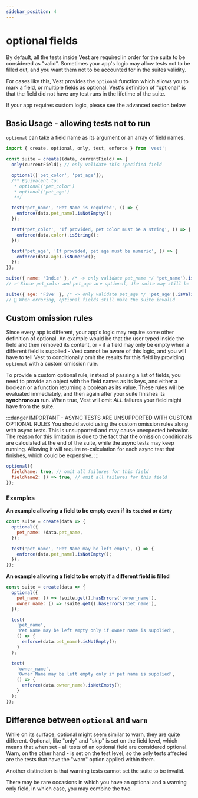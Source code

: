 ```yaml
---
sidebar_position: 4
---
```


# optional fields

By default, all the tests inside Vest are required in order for the suite to be considered as "valid". Sometimes your app's logic may allow tests not to be filled out, and you want them not to be accounted for in the suites validity.

For cases like this, Vest provides the `optional` function which allows you to mark a field, or multiple fields as optional. Vest's definition of "optional" is that the field did not have any test runs in the lifetime of the suite.

If your app requires custom logic, please see the advanced section below.

## Basic Usage - allowing tests not to run

`optional` can take a field name as its argument or an array of field names.

```js
import { create, optional, only, test, enforce } from 'vest';

const suite = create((data, currentField) => {
  only(currentField); // only validate this specified field

  optional(['pet_color', 'pet_age']);
  /** Equivalent to:
   * optional('pet_color')
   * optional('pet_age')
   **/

  test('pet_name', 'Pet Name is required', () => {
    enforce(data.pet_name).isNotEmpty();
  });

  test('pet_color', 'If provided, pet color must be a string', () => {
    enforce(data.color).isString();
  });

  test('pet_age', 'If provided, pet age must be numeric', () => {
    enforce(data.age).isNumeric();
  });
});

suite({ name: 'Indie' }, /* -> only validate pet_name */ 'pet_name').isValid();
// ✅ Since pet_color and pet_age are optional, the suite may still be valid

suite({ age: 'Five' }, /* -> only validate pet_age */ 'pet_age').isValid();
// 🚨 When erroring, optional fields still make the suite invalid
```

## Custom omission rules

Since every app is different, your app's logic may require some other definition of optional. An example would be that the user typed inside the field and then removed its content, or - if a field may only be empty when a different field is supplied - Vest cannot be aware of this logic, and you will have to tell Vest to conditionally omit the results for this field by providing `optional` with a custom omission rule.

To provide a custom optional rule, instead of passing a list of fields, you need to provide an object with the field names as its keys, and either a boolean or a function returning a boolean as its value. These rules will be evaluated immediately, and then again after your suite finishes its **synchronous** run. When true, Vest will omit _ALL_ failures your field might have from the suite.

:::danger IMPORTANT - ASYNC TESTS ARE UNSUPPORTED WITH CUSTOM OPTIONAL RULES
You should avoid using the custom omission rules along with async tests. This is unsupported and may cause unexpected behavior. The reason for this limitation is due to the fact that the omission conditionals are calculated at the end of the suite, while the async tests may keep running. Allowing it will require re-calculation for each async test that finishes, which could be expensive.
:::

```js
optional({
  fieldName: true, // omit all failures for this field
  fieldName2: () => true, // omit all failures for this field
});
```

### Examples

**An example allowing a field to be empty even if its `touched` or `dirty`**

```js
const suite = create(data => {
  optional({
    pet_name: !data.pet_name,
  });

  test('pet_name', 'Pet Name may be left empty', () => {
    enforce(data.pet_name).isNotEmpty();
  });
});
```

**An example allowing a field to be empty if a different field is filled**

```js
const suite = create(data => {
  optional({
    pet_name: () => !suite.get().hasErrors('owner_name'),
    owner_name: () => !suite.get().hasErrors('pet_name'),
  });

  test(
    'pet_name',
    'Pet Name may be left empty only if owner name is supplied',
    () => {
      enforce(data.pet_name).isNotEmpty();
    }
  );

  test(
    'owner_name',
    'Owner Name may be left empty only if pet name is supplied',
    () => {
      enforce(data.owner_name).isNotEmpty();
    }
  );
});
```

## Difference between `optional` and `warn`

While on its surface, optional might seem similar to warn, they are quite different.
Optional, like "only" and "skip" is set on the field level, which means that when set - all tests of an optional field are considered optional. Warn, on the other hand - is set on the test level, so the only tests affected are the tests that have the "warn" option applied within them.

Another distinction is that warning tests cannot set the suite to be invalid.

There may be rare occasions in which you have an optional and a warning only field, in which case, you may combine the two.
